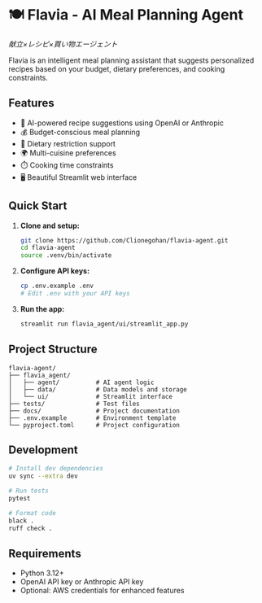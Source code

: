 # 🍽️ Flavia - AI Meal Planning Agent
*献立×レシピ×買い物エージェント*

Flavia is an intelligent meal planning assistant that suggests personalized recipes based on your budget, dietary preferences, and cooking constraints.

## Features

- 🤖 AI-powered recipe suggestions using OpenAI or Anthropic
- 💰 Budget-conscious meal planning
- 🥗 Dietary restriction support
- 🌍 Multi-cuisine preferences
- ⏱️ Cooking time constraints
- 🖥️ Beautiful Streamlit web interface

## Quick Start

1. **Clone and setup:**
   ```bash
   git clone https://github.com/Clionegohan/flavia-agent.git
   cd flavia-agent
   source .venv/bin/activate
   ```

2. **Configure API keys:**
   ```bash
   cp .env.example .env
   # Edit .env with your API keys
   ```

3. **Run the app:**
   ```bash
   streamlit run flavia_agent/ui/streamlit_app.py
   ```

## Project Structure

```
flavia-agent/
├── flavia_agent/
│   ├── agent/          # AI agent logic
│   ├── data/           # Data models and storage
│   └── ui/             # Streamlit interface
├── tests/              # Test files
├── docs/               # Project documentation
├── .env.example        # Environment template
└── pyproject.toml      # Project configuration
```

## Development

```bash
# Install dev dependencies
uv sync --extra dev

# Run tests
pytest

# Format code
black .
ruff check .
```

## Requirements

- Python 3.12+
- OpenAI API key or Anthropic API key
- Optional: AWS credentials for enhanced features
